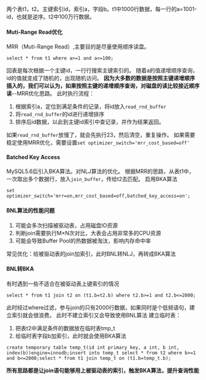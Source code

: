 两个表t1，t2。主键索引id，索引a，字段b。t1中1000行数据，每一行的a=1001-id，也就是逆序。t2中100万行数据。

#### Muti-Range Read优化
MRR（Muti-Range Read）,主要目的是尽量使用顺序读盘。
```
select * from t1 where a>=1 and a<=100;
```
回表是每次根据一个主键id，一行行搜索主键索引的。
随着a的值递增顺序查询，id的值就变成了随机的，出现随机访问。
**因为大多数的数据是按照主键递增顺序插入的，我们可以认为，如果按照主键的递增顺序查询，对磁盘的读比较接近顺序读**--MRR优化思路。
此时执行流程：
1. 根据索引a，定位到满足条件的记录，将id放入`read_rnd_buffer`
2. 将`read_rnd_buffer`的id进行递增排序
3. 排序后id数据，以此到主键id索引中查记录，并作为结果返回。

如果`read_rnd_buffer`放慢了，就会先执行23，然后清空，重复操作。
如果需要稳定使用MRR优化，需要设置`set optimizer_switch='mrr_cost_based=off'`

#### Batched Key Access
MySQL5.6后引入BKA算法。对NLJ算法的优化。
根据MRR的思路，从表t1中，一次取出多个数据行，放入`join_buffer`，传给t2去匹配。
启用BKA算法
```
set optimizer_switch='mrr=on,mrr_cost_based=off,batched_key_access=on';
```

#### BNL算法的性能问题
1. 可能会多次扫描被驱动表，占用磁盘IO资源
2. 判断join需要执行M×N次对比，大表会占用非常多的CPU资源
3. 可能会导致Buffer Pool的热数据被淘汰，影响内存命中率

常见优化：给被驱动表的join加索引，此时BNL转NLJ，再转成BKA算法

#### BNL转BKA
有时遇到一些不适合在被驱动表上键索引的情况
```
select * from t1 join t2 on (t1.b=t2.b) where t2.b>=1 and t2.b<=2000;
```
此时经过where过滤，参与join的只有2000行数据，如果同时是个低频语句，建立索引就会很浪费。
此时不建立索引又会导致使用BNL算法
建立临时表：
1. 把表t2中满足条件的数据放在临时表tmp_t
2. 给临时表字段b加索引，此时就会使用BKA算法

```
create temporary table temp_t(id int primary key, a int, b int, index(b))engine=innodb;insert into temp_t select * from t2 where b>=1 and b<=2000;select * from t1 join temp_t on (t1.b=temp_t.b);
```
**所有思路都是让join语句能够用上被驱动表的索引，触发BKA算法，提升查询性能**
